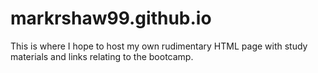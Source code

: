 # markrshaw99.github.io

This is where I hope to host my own rudimentary HTML page with study materials and links relating to the bootcamp.
